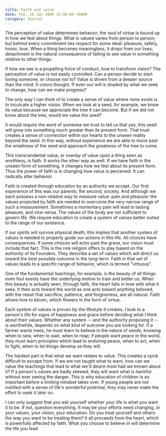 ```yaml
---
title: Faith and value
date: Tue, 18 Jan 2005 12:00:00 +0000
category: Journal
---
```


The perception of value determines behavior; the soul of virtue is bound
up in how we feel about things.  What is valued varies from person to
person, but behind every commitment lies respect for some ideal:
pleasure, safety, honor, love.  When a thing becomes meaningless, it
drops from our lives; detachment is the natural consequence of failing
to see value in something relative to other things.

If how we see is a propelling force of conduct, how to transform vision?
The perception of value is not easily controlled.  Can a person decide
to start loving someone, or choose not to?  Value is driven from a
deeper source than the mind.  It colors thought.  If even our will is
shaded by what we seek to change, how can we make progress?

The only way I can think of to create a sense of value where none exists
is to inculcate a higher vision.  When we look at a seed, for example,
we know its value because we appreciate the tree it can become.  But if
we did not know about the tree, would we value the seed?

It would require the word of someone we trust to tell us that yes, this
seed will grow into something much greater than its present form.  That
trust creates a sense of connection within our hearts to the unseen
reality beyond the seed.  In this way, without experience we are able to
move past the smallness of the seed and approach the greatness of the
tree to come.

This transcendental value, or overlay of value upon a thing seen as
worthless, is faith.  It works the other way as well.  If we have faith
in the unseen form of something, it changes how we feel about its
present form.  Thus the power of faith is in changing how value is
perceived.  It can radically alter behavior.

Faith is created through education by an authority we accept.  Our first
experience of this was our parents; the second, society.  And although
we each possess a non-relative way to measure value: pain and pleasure:
the values projected by faith are needed to overcome the very narrow
range of such a measurement.  Sometimes a momentary pain will lead to
lasting pleasure, and vice-versa.  The values of the body are not
sufficient to govern life.  We require education to create a system of
values better suited to the range of our existence.

If our spirits will survive physical death, this implies that another
system of values is needed to properly guide our actions in this life.
All choices have consequences.  If some choices will echo past the
grave, our vision must include that fact.  This is the role religion
offers to play based on the authority of its Founders.  They describe a
set of values which will direct us toward the best possible outcome in
the long-term.  Faith in that set of values leads to a specific range of
behavior, which is termed "virtuous".

One of the fundamental teachings, for example, is the beauty of all
things: even foul events have the underlying motive to train and better
us.  When this beauty is actually seen, through faith, the heart falls
in love with what it sees.  It then acts toward the world as one acts
toward anything beloved, with the result that sacrifice, patience, and
forgiveness, are all natural.  Faith allows love to bloom, which flowers
in the form of virtue.

Each system of values is proven by the lifestyle it creates.  I look to
a person's life for signs of happiness and grace before deciding what I
think about their values.  Whether any system -- and the authority
proposing it -- is worthwhile, depends on what kind of outcome you are
looking for.  If a farmer wants trees, he must learn to believe in the
nature of seeds, knowing when to sew, when to wait, when to reap; if
people want peace in the world, they must learn principles which lead to
enduring peace, when to act, when to fight, when to let things develop
as they will.

The hardest part is that what we want relates to value.  This creates a
cycle difficult to escape from.  If we are not taught what to want, how
can we value the teachings that lead to what we'd desire most had we
known about it?  If a person's values are badly skewed, they will want
what is harmful without ever seeing the danger.  This is why education
of children is so important before a limiting mindset takes over.  If
young people are not instilled with a sense of life's wonderful
potential, they may never make the effort to seek it later on.

I can only suggest that you ask yourself whether your life is what you
want it to be.  If not, question everything.  It may be your efforts
need changing, or your values, your vision, your education.  Do you
treat yourself and others the way you want to be treating them?  It all
proceeds from the heart, which is powerfully affected by faith.  What
you choose to believe in will determine the life you lead.


